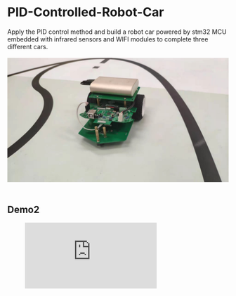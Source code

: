 # PID-Controlled-Robot-Car
Apply the PID control method and build a robot car powered by stm32 MCU embedded with infrared sensors and WIFI modules to complete three different cars. 
</br>
</br>
![robotcar](video/img1.jpg)
</br>
</br>
## Demo2

<figure class="video_container">
  <iframe src="https://www.youtube.com/embed/enMumwvLAug" frameborder="0" allowfullscreen="true"> </iframe>
</figure>